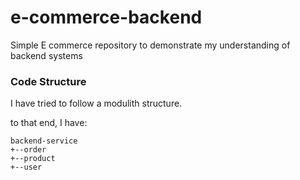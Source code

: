 # e-commerce-backend
Simple E commerce repository to demonstrate my understanding of backend systems


### Code Structure

I have tried to follow a modulith structure.

to that end, I have:
```
backend-service
+--order
+--product
+--user
```
